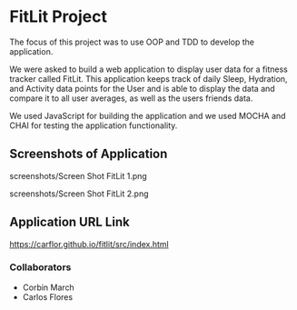 # FitLit Project 

The focus of this project was to use OOP and TDD to develop the application. 

We were asked to build a web application to display user data for a fitness tracker called FitLit. This application keeps track of daily Sleep, Hydration, and Activity data points for the User and is able to display the data and compare it to all user averages, as well as the users friends data. 

We used JavaScript for building the application and we used MOCHA and CHAI for testing the application functionality. 


## Screenshots of Application

screenshots/Screen Shot FitLit 1.png

screenshots/Screen Shot FitLit 2.png

## Application URL Link

https://carflor.github.io/fitlit/src/index.html

### Collaborators 
- Corbin March
- Carlos Flores
